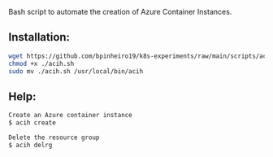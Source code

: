 Bash script to automate the creation of Azure Container Instances.

## Installation:
```bash
wget https://github.com/bpinheiro19/k8s-experiments/raw/main/scripts/acih/acih.sh
chmod +x ./acih.sh
sudo mv ./acih.sh /usr/local/bin/acih
```

## Help:
```bash
Create an Azure container instance
$ acih create

Delete the resource group
$ acih delrg
```